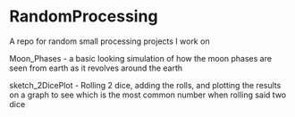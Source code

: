 # RandomProcessing
A repo for random small processing projects I work on

Moon_Phases - a basic looking simulation of how the moon phases are seen from earth as it revolves around the earth

sketch_2DicePlot - Rolling 2 dice, adding the rolls, and plotting the results on a graph to see which is the most common number when rolling said two dice
